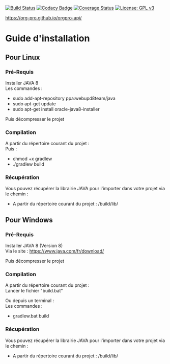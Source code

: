 [![Build Status](https://travis-ci.org/Org-Pro/orgpro-api.svg?branch=master)](https://travis-ci.org/Org-Pro/orgpro-api)
[![Codacy Badge](https://api.codacy.com/project/badge/Grade/9648a5e072954637af782a8451d4d3cc)](https://www.codacy.com/app/Trellorg/orgpro-api?utm_source=github.com&amp;utm_medium=referral&amp;utm_content=Org-Pro/orgpro-api&amp;utm_campaign=Badge_Grade)
[![Coverage Status](https://coveralls.io/repos/github/Org-Pro/orgpro-api/badge.png?branch=master)](https://coveralls.io/github/Org-Pro/orgpro-api?branch=master)
[![License: GPL v3](https://img.shields.io/badge/License-GPL%20v3-blue.svg)](https://github.com/CodeChillAlluna/code-chill/blob/master/LICENSE)

<https://org-pro.github.io/orgpro-api/>

# Guide d'installation

## Pour Linux

### Pré-Requis
Installer JAVA 8  
Les commandes :  
- sudo add-apt-repository ppa:webupd8team/java  
- sudo apt-get update  
- sudo apt-get install oracle-java8-installer  
 
Puis décompresser le projet
    
### Compilation
A partir du répertoire courant du projet :  
Puis :  
- chmod +x gradlew  
- ./gradlew build  

### Récupération
Vous pouvez récupérer la librairie JAVA pour l'importer dans votre projet via le chemin :  
- A partir du répertoire courant du projet : /build/lib/
    
## Pour Windows

### Pré-Requis
Installer JAVA 8 (Version 8)  
Via le site : <https://www.java.com/fr/download/>  

Puis décompresser le projet

### Compilation
A partir du répertoire courant du projet :  
Lancer le fichier "build.bat"  

Ou depuis un terminal :  
Les commandes :  
- gradlew.bat build

### Récupération
Vous pouvez récupérer la librairie JAVA pour l'importer dans votre projet via le chemin :  
- A partir du répertoire courant du projet : /build/lib/

